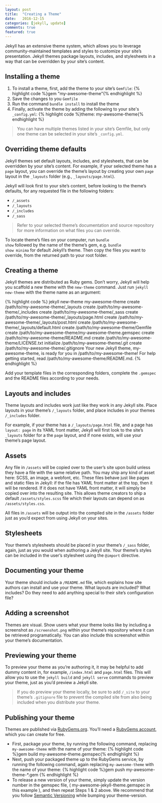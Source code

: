 ```yaml
---
layout: post
title:  "Creating a Theme"
date:   2016-12-15 
categories: [jekyll, update]
comments: true
featured: true
---
```


Jekyll has an extensive theme system, which allows you to leverage community-maintained templates and styles to customize your site’s presentation. Jekyll themes package layouts, includes, and stylesheets in a way that can be overridden by your site’s content.
 <!--more-->
<h2>Installing a theme</h2>

<ol>
	<li>To install a theme, first, add the theme to your site’s <code>Gemfile</code>: 
		{% highlight code %}gem "my-awesome-theme"{% endhighlight %}
	</li>
	<li>Save the changes to you <code>Gemfile</code></li>
	<li>Run the command <code>bundle install</code> to install the theme</li>
	<li>Finally, activate the theme by adding the following to your site's <code>_config.yml</code>:
		{% highlight code %}theme: my-awesome-theme{% endhighlight %} 
	</li>
</ol>

<blockquote>You can have multiple themes listed in your site’s Gemfile, but only one theme can be selected in your site’s <code>_config.yml</code>.</blockquote>

<h2>Overriding theme defaults</h2>

Jekyll themes set default layouts, includes, and stylesheets, that can be overridden by your site’s content. For example, if your selected theme has a <code>page</code> layout, you can override the theme’s layout by creating your own <code>page</code> layout in the <code>_layouts</code> folder (e.g., <code>_layouts/page.html</code>).

Jekyll will look first to your site’s content, before looking to the theme’s defaults, for any requested file in the following folders:

<ul>
	<li><code>/_assets</code></li>
	<li><code>/_layouts</code></li>
	<li><code>/_includes</code></li>
	<li><code>/_sass</code></li>
</ul>

<blockquote>Refer to your selected theme’s documentation and source repository for more information on what files you can override.</blockquote>

To locate theme’s files on your computer, run <code>bundle show</code> followed by the name of the theme’s gem, e.g. <code>bundle show minima</code> for default Jekyll’s theme. Then copy the files you want to override, from the returned path to your root folder.

<h2>Creating a theme</h2>

Jekyll themes are distributed as Ruby gems. Don’t worry, Jekyll will help you scaffold a new theme with the <code>new-theme</code> command. Just run <code>jekyll new-theme</code> with the theme name as an argument:

{% highlight code %}
jekyll new-theme my-awesome-theme
             create /path/to/my-awesome-theme/_layouts
             create /path/to/my-awesome-theme/_includes
             create /path/to/my-awesome-theme/_sass
             create /path/to/my-awesome-theme/_layouts/page.html
             create /path/to/my-awesome-theme/_layouts/post.html
             create /path/to/my-awesome-theme/_layouts/default.html
             create /path/to/my-awesome-theme/Gemfile
             create /path/to/my-awesome-theme/my-awesome-theme.gemspec
             create /path/to/my-awesome-theme/README.md
             create /path/to/my-awesome-theme/LICENSE.txt
         initialize /path/to/my-awesome-theme/.git
             create /path/to/my-awesome-theme/.gitignore
Your new Jekyll theme, my-awesome-theme, is ready for you in /path/to/my-awesome-theme!
For help getting started, read /path/to/my-awesome-theme/README.md.
{% endhighlight %} 

Add your template files in the corresponding folders, complete the <code>.gemspec</code> and the README files according to your needs.

<h2>Layouts and includes</h2>

Theme layouts and includes work just like they work in any Jekyll site. Place layouts in your theme’s <code>/_layouts</code> folder, and place includes in your themes <code>/_includes</code> folder.

For example, if your theme has a <code>/_layouts/page.html</code> file, and a page has <code>layout: page</code> in its YAML front matter, Jekyll will first look to the site’s <code>_layouts</code> folder for a the <code>page</code> layout, and if none exists, will use your theme’s page layout.


<h2>Assets</h2>

Any file in <code>/assets</code> will be copied over to the user’s site upon build unless they have a file with the same relative path. You may ship any kind of asset here: SCSS, an image, a webfont, etc. These files behave just like pages and static files in Jekyll: if the file has YAML front matter at the top, then it will be rendered. If it does not have YAML front matter, it will simply be copied over into the resulting site. This allows theme creators to ship a default <code>/assets/styles.scss</code> file which their layouts can depend on as <code>/assets/styles.css</code>.

All files in <code>/assets</code> will be output into the compiled site in the <code>/assets</code> folder just as you’d expect from using Jekyll on your sites.

<h2>Stylesheets</h2>

Your theme’s stylesheets should be placed in your theme’s <code>/_sass</code> folder, again, just as you would when authoring a Jekyll site. Your theme’s styles can be included in the user’s stylesheet using the <code>@import</code> directive.

<h2>Documenting your theme</h2>

Your theme should include a <code>/README.md</code> file, which explains how site authors can install and use your theme. What layouts are included? What includes? Do they need to add anything special to their site’s configuration file?

<h2>Adding a screenshot</h2>

Themes are visual. Show users what your theme looks like by including a screenshot as <code>/screenshot.png</code> within your theme’s repository where it can be retrieved programatically. You can also include this screenshot within your theme’s documentation.

<h2>Previewing your theme</h2>

To preview your theme as you’re authoring it, it may be helpful to add dummy content in, for example, <code>/index.html</code> and <code>page.html</code> files. This will allow you to use the <code>jekyll build</code> and <code>jekyll serve</code> commands to preview your theme, just as you’d preview a Jekyll site.

<blockquote>If you do preview your theme locally, be sure to add <code>/_site</code> to your theme’s <code>.gitignore</code> file to prevent the compiled site from also being included when you distribute your theme.</blockquote>

<h2>Publishing your theme</h2>

Themes are published via [RubyGems.org][rubygems]. You’ll need a [RubyGems account][rubygems-account], which you can create for free.
<ul>
	<li>First, package your theme, by running the following command, replacing <code>my-awesome-theme</code> with the name of your theme:
		{% highlight code %}gem build my-awesome-theme.gemspec{% endhighlight %}
	</li>
	<li>Next, push your packaged theme up to the RubyGems service, by running the following command, again replacing <code>my-awesome-theme</code> with the name of your theme:
		{% highlight code %}gem push my-awesome-theme-*.gem {% endhighlight %}
	</li>
	<li>To release a new version of your theme, simply update the version number in the gemspec file, ( my-awesome-jekyll-theme.gemspec in this example ), and then repeat Steps 1 & 2 above. We recommend that you follow <a href="https://semver.org">Semantic Versioning</a> while bumping your theme-version.</li>
</ul> 

<!-- Check out the [Jekyll docs][jekyll-docs] for more info on how to get the most out of Jekyll. File all bugs/feature requests at [Jekyll’s GitHub repo][jekyll-gh]. If you have questions, you can ask them on [Jekyll Talk][jekyll-talk]. -->

[rubygems]: https://rubygems.org
[rubygems-account]: https://rubygems.org/sign_up
[semver]: https://semver.org
